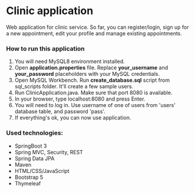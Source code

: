 
# Clinic application

Web application for clinic service. So far, you can register/login, sign up for a new appointment, edit your profile and manage existing appointments.

### How to run this application
1. You will need MySQL8 environment installed.
2. Open <b>application.properties</b> file. Replace <b>your_username</b>
and <b>your_password</b> placeholders with your MySQL credentials.
3. Open MySQL Workbench. Run <b>create_database.sql</b> script from sql_scripts folder.
It'll create a few sample users.
4. Run ClinicApplication.java. Make sure that port 8080 is available.
5. In your browser, type localhost:8080 and press Enter. 
6. You will need to log in. Use username of one of users from 'users' database table, and password 'pass'.
7. If everything's ok, you can now use application.

### Used technologies:
- SpringBoot 3
- Spring MVC, Security, REST
- Spring Data JPA
- Maven
- HTML/CSS/JavaScript
- Bootstrap 5
- Thymeleaf
